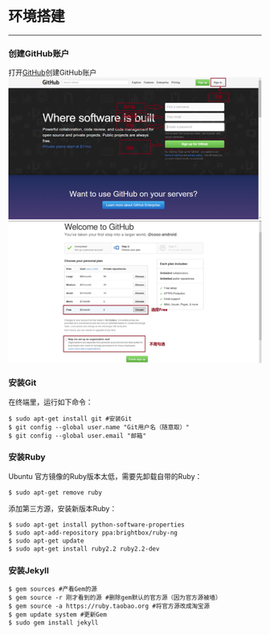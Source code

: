 环境搭建
===
---

### 创建GitHub账户
打开[GitHub](https://github.com)创建GitHub账户   
![注册GitHub1](../images/signup1.png)
![注册GitHub2](../images/signup2.png)


### 安装Git
在终端里，运行如下命令：

	$ sudo apt-get install git #安装Git
	$ git config --global user.name "Git用户名（随意取）"
	$ git config --global user.email "邮箱"

### 安装Ruby
Ubuntu 官方镜像的Ruby版本太低，需要先卸载自带的Ruby：

	$ sudo apt-get remove ruby

添加第三方源，安装新版本Ruby：

	$ sudo apt-get install python-software-properties
	$ sudo apt-add-repository ppa:brightbox/ruby-ng
	$ sudo apt-get update
	$ sudo apt-get install ruby2.2 ruby2.2-dev

### 安装Jekyll

	$ gem sources #产看Gem的源
	$ gem source -r 刚才看到的源 #删除gem默认的官方源（因为官方源被墙）
	$ gem source -a https://ruby.taobao.org #将官方源改成淘宝源
	$ gem update system #更新Gem
	$ sudo gem install jekyll